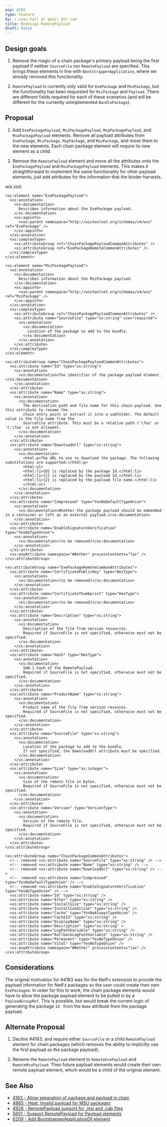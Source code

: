 ```yaml
---
wip: 4183
type: Feature
by: r.sean.hall at gmail dot com
title: Redesign RemotePayload
draft: false
---
```


## Design goals

1. Remove the magic of a chain package's primary payload being the first payload if neither `SourceFile` nor `RemotePayload` are specified.
This brings these elements in line with `BootstrapperApplication`, where we already removed this functionality.

1. `RemotePayload` is currently only valid for `ExePackage` and `MsuPackage`, but the functionality has been requested for `MsiPackage` and `Payload`.
There are different fields required for each of these scenarios (and will be different for the currently unimplemented `BundlePackage`).


## Proposal

1. Add `ExePackagePayload`, `MsiPackagePayload`, `MspPackagePayload`, and `MsuPackagePayload` elements.
Remove all payload attributes from `ExePackage`, `MsiPackage`, `MspPackage`, and `MsuPackage`, and move them to the new elements.
Each chain package element will require its new element as a child.

1. Remove the `RemotePayload` element and move all the attributes onto the `ExePackagePayload` and `MsuPackagePayload` elements.
This makes it straightforward to implement the same functionality for other payload elements, just add attributes for the information that the binder harvests.

wix.xsd:

    <xs:element name="ExePackagePayload">
      <xs:annotation>
        <xs:documentation>
          Describes information about the ExePackage payload.
        </xs:documentation>
        <xs:appinfo>
          <xse:parent namespace="http://wixtoolset.org/schemas/v4/wxs" ref="ExePackage" />
        </xs:appinfo>
      </xs:annotation>
      <xs:complexType>
        <xs:attributeGroup ref="ChainPackagePayloadCommonAttributes" />
        <xs:attributeGroup ref="ExePackageRemoteCommonAttributes" />
      </xs:complexType>
    </xs:element>

    <xs:element name="MsiPackagePayload">
      <xs:annotation>
        <xs:documentation>
          Describes information about the MsiPackage payload.
        </xs:documentation>
        <xs:appinfo>
          <xse:parent namespace="http://wixtoolset.org/schemas/v4/wxs" ref="MsiPackage" />
        </xs:appinfo>
      </xs:annotation>
      <xs:complexType>
        <xs:attributeGroup ref="ChainPackagePayloadCommonAttributes" />
        <xs:attribute name="SourceFile" type="xs:string" use="required">
          <xs:annotation>
            <xs:documentation>
              Location of the package to add to the bundle.
            </xs:documentation>
          </xs:annotation>
        </xs:attribute>
      </xs:complexType>
    </xs:element>

    <xs:attributeGroup name="ChainPackagePayloadCommonAttributes">
      <xs:attribute name="Id" type="xs:string">
        <xs:annotation>
          <xs:documentation>The identifier of the package payload element.</xs:documentation>
        </xs:annotation>
      </xs:attribute>
      <xs:attribute name="Name" type="xs:string">
        <xs:annotation>
          <xs:documentation>
            The destination path and file name for this chain payload. Use this attribute to rename the
            chain entry point or extract it into a subfolder. The default value is the file name from the
            SourceFile attribute. This must be a relative path ('\foo' or 'C:\foo' is not allowed).
          </xs:documentation>
        </xs:annotation>
      </xs:attribute>
      <xs:attribute name="DownloadUrl" type="xs:string">
        <xs:annotation>
          <xs:documentation>
            <html:p>The URL to use to download the package. The following substitutions are supported:</html:p>
            <html:ul>
            <html:li>{0} is replaced by the package Id.</html:li>
            <html:li>{1} is replaced by the payload Id.</html:li>
            <html:li>{2} is replaced by the payload file name.</html:li>
            </html:ul>
          </xs:documentation>
        </xs:annotation>
      </xs:attribute>
      <xs:attribute name="Compressed" type="YesNoDefaultTypeUnion">
        <xs:annotation>
          <xs:documentation>Whether the package payload should be embedded in a container or left as an external payload.</xs:documentation>
        </xs:annotation>
      </xs:attribute>
      <xs:attribute name="EnableSignatureVerification" type="YesNoTypeUnion">
        <xs:annotation>
          <xs:documentation>(to be removed)</xs:documentation>
        </xs:annotation>
      </xs:attribute>
      <xs:anyAttribute namespace="##other" processContents="lax" />
    </xs:attributeGroup>

    <xs:attributeGroup name="ExePackageRemoteCommonAttributes">
      <xs:attribute name="CertificatePublicKey" type="HexType">
        <xs:annotation>
          <xs:documentation>(to be removed)</xs:documentation>
        </xs:annotation>
      </xs:attribute>
      <xs:attribute name="CertificateThumbprint" type="HexType">
        <xs:annotation>
          <xs:documentation>(to be removed)</xs:documentation>
        </xs:annotation>
      </xs:attribute>
      <xs:attribute name="Description" type="xs:string">
        <xs:annotation>
          <xs:documentation>
            Description of the file from version resources.
            Required if SourceFile is not specified, otherwise must not be specified.
          </xs:documentation>
        </xs:annotation>
      </xs:attribute>
      <xs:attribute name="Hash" type="HexType">
        <xs:annotation>
          <xs:documentation>
            SHA-1 hash of the RemotePayload.
            Required if SourceFile is not specified, otherwise must not be specified.
          </xs:documentation>
        </xs:annotation>
      </xs:attribute>
      <xs:attribute name="ProductName" type="xs:string">
        <xs:annotation>
          <xs:documentation>
            Product name of the file from version resouces.
            Required if SourceFile is not specified, otherwise must not be specified.
          </xs:documentation>
        </xs:annotation>
      </xs:attribute>
      <xs:attribute name="SourceFile" type="xs:string">
        <xs:annotation>
          <xs:documentation>
            Location of the package to add to the bundle.
            If not specified, the DownloadUrl attribute must be specified.
          </xs:documentation>
        </xs:annotation>
      </xs:attribute>
      <xs:attribute name="Size" type="xs:integer">
        <xs:annotation>
          <xs:documentation>
            Size of the remote file in bytes.
            Required if SourceFile is not specified, otherwise must not be specified.
          </xs:documentation>
        </xs:annotation>
      </xs:attribute>
      <xs:attribute name="Version" type="VersionType">
        <xs:annotation>
          <xs:documentation>
            Version of the remote file.
            Required if SourceFile is not specified, otherwise must not be specified.
          </xs:documentation>
        </xs:annotation>
      </xs:attribute>
    </xs:attributeGroup>

    <xs:attributeGroup name="ChainPackageCommonAttributes">
      <!-- removed <xs:attribute name="SourceFile" type="xs:string" /> -->
      <!-- removed <xs:attribute name="Name" type="xs:string" /> -->
      <!-- removed <xs:attribute name="DownloadUrl" type="xs:string" /> -->
      <!-- removed <xs:attribute name="Compressed" type="YesNoDefaultTypeUnion" /> -->
      <!-- removed <xs:attribute name="EnableSignatureVerification" type="YesNoTypeUnion" /> -->
      <xs:attribute name="Id" type="xs:string" />
      <xs:attribute name="After" type="xs:string" />
      <xs:attribute name="InstallSize" type="xs:string" />
      <xs:attribute name="InstallCondition" type="xs:string" />
      <xs:attribute name="Cache" type="YesNoAlwaysTypeUnion" />
      <xs:attribute name="CacheId" type="xs:string" />
      <xs:attribute name="DisplayName" type="xs:string" />
      <xs:attribute name="Description" type="xs:string" >
      <xs:attribute name="LogPathVariable" type="xs:string" />
      <xs:attribute name="RollbackLogPathVariable" type="xs:string" />
      <xs:attribute name="Permanent" type="YesNoTypeUnion" />
      <xs:attribute name="Vital" type="YesNoTypeUnion" />
      <xs:anyAttribute namespace="##other" processContents="lax" />
    </xs:attributeGroup>


## Considerations

The original motivation for #4183 was for the NetFx extension to provide the payload information for NetFx packages so the user could create their own `ExePackage`s.
In order for this to work, the chain package elements would have to allow the package payload element to be pulled in by a `PayloadGroupRef`.
This is possible, but would break the current logic of generating the package `Id ` from the `Name` attribute from the package payload.


## Alternate Proposal

1. Decline #4183, and require either `SourceFile` or a child `RemotePayload` element for chain packages (which removes the ability to implicitly use the first payload as the package payload).

1. Rename the `RemotePayload` element to `RemoteExePayload` and `RemoteMsuPayload`.
Then future payload elements would create their own remote payload element, which would be a child of the original element.


## See Also

* [4183 - Allow separation of package and payload in chain](https://github.com/wixtoolset/issues/issues/4183)
* [4865 - Heat: Invalid payload for MSU packages](https://github.com/wixtoolset/issues/issues/4865)
* [4928 - RemotePayload support for .msi and .cab files](https://github.com/wixtoolset/issues/issues/4928)
* [5601 - Support RemotePayload for Payload elements](https://github.com/wixtoolset/issues/issues/5601)
* [6209 - Add BootstrapperApplicationDll element](https://github.com/wixtoolset/issues/issues/6209)
